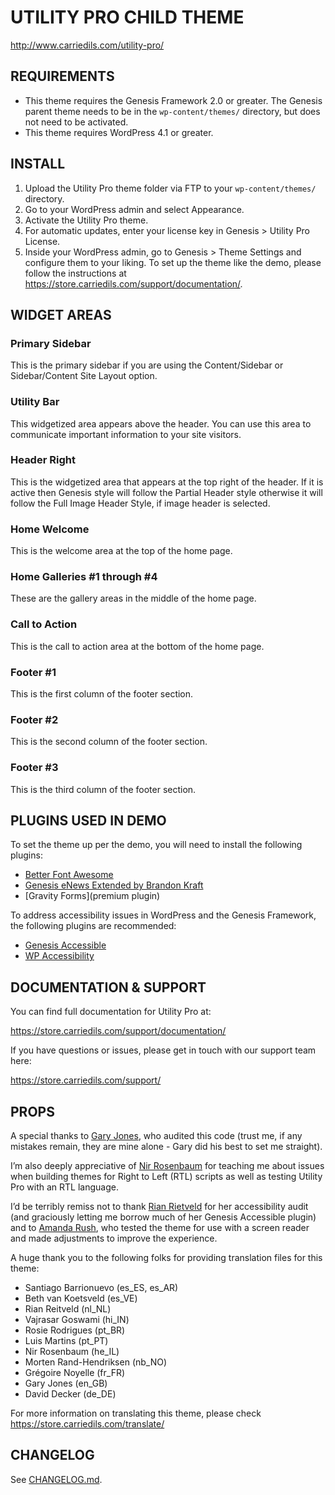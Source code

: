 # UTILITY PRO CHILD THEME
http://www.carriedils.com/utility-pro/

## REQUIREMENTS
* This theme requires the Genesis Framework 2.0 or greater. The Genesis parent theme needs to be in the `wp-content/themes/` directory, but does not need to be activated.
* This theme requires WordPress 4.1 or greater.

## INSTALL
1. Upload the Utility Pro theme folder via FTP to your `wp-content/themes/` directory.
2. Go to your WordPress admin and select Appearance.
3. Activate the Utility Pro theme.
4. For automatic updates, enter your license key in Genesis > Utility Pro License.
5. Inside your WordPress admin, go to Genesis > Theme Settings and configure them to your liking. To set up the theme like the demo, please follow the instructions at https://store.carriedils.com/support/documentation/.

## WIDGET AREAS
### Primary Sidebar
This is the primary sidebar if you are using the Content/Sidebar or Sidebar/Content Site Layout option.
### Utility Bar
This widgetized area appears above the header. You can use this area to communicate important information to your site visitors.
### Header Right
This is the widgetized area that appears at the top right of the header. If it is active then Genesis style will follow the Partial Header style otherwise it will follow the Full Image Header Style, if image header is selected.
### Home Welcome
This is the welcome area at the top of the home page.
### Home Galleries #1 through #4
These are the gallery areas in the middle of the home page.
### Call to Action
This is the call to action area at the bottom of the home page.
### Footer #1
This is the first column of the footer section.
### Footer #2
This is the second column of the footer section.
### Footer #3
This is the third column of the footer section.

## PLUGINS USED IN DEMO
To set the theme up per the demo, you will need to install the following plugins:

* [Better Font Awesome](https://wordpress.org/plugins/better-font-awesome/)
* [Genesis eNews Extended by Brandon Kraft](https://wordpress.org/plugins/genesis-enews-extended/)
* [Gravity Forms](premium plugin)

To address accessibility issues in WordPress and the Genesis Framework, the following plugins are recommended:

* [Genesis Accessible](https://wordpress.org/plugins/genesis-accessible)
* [WP Accessibility](https://wordpress.org/plugins/wp-accessibility/)

## DOCUMENTATION & SUPPORT

You can find full documentation for Utility Pro at:

https://store.carriedils.com/support/documentation/

If you have questions or issues, please get in touch with our support team here:

https://store.carriedils.com/support/

## PROPS
A special thanks to [Gary Jones](http://gamajo.com), who audited this code (trust me, if any mistakes remain, they are mine alone - Gary did his best to set me straight).

I’m also deeply appreciative of [Nir Rosenbaum](http://www.website-traffic.co.il/nir-rosenbaum) for teaching me about issues when building themes for Right to Left (RTL) scripts as well as testing Utility Pro with an RTL language.

I’d be terribly remiss not to thank [Rian Rietveld](http://www.rrwd.nl/) for her accessibility audit (and graciously letting me borrow much of her Genesis Accessible plugin) and to [Amanda Rush](http://customerservant.com/), who tested the theme for use with a screen reader and made adjustments to improve the experience.

A huge thank you to the following folks for providing translation files for this theme:

* Santiago Barrionuevo (es_ES, es_AR)
* Beth van Koetsveld (es_VE)
* Rian Reitveld (nl_NL)
* Vajrasar Goswami (hi_IN)
* Rosie Rodrigues (pt_BR)
* Luis Martins (pt_PT)
* Nir Rosenbaum (he_IL)
* Morten Rand-Hendriksen (nb_NO)
* Grégoire Noyelle (fr_FR)
* Gary Jones (en_GB)
* David Decker (de_DE)

For more information on translating this theme, please check https://store.carriedils.com/translate/

## CHANGELOG

See [CHANGELOG.md](CHANGELOG.md).
